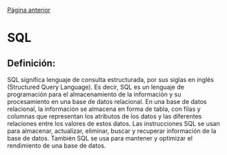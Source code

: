 [Página anterior](README.md)
# SQL

## Definición: 

SQL significa lenguaje de consulta estructurada, por sus siglas en inglés (Structured Query Language). Es decir, SQL es un lenguaje de programación para el almacenamiento de la información y 
su procesamiento en una base de datos relacional. En una base de datos relacional, la información se almacena en forma de tabla, con filas y columnas que representan los atributos de los 
datos y las diferentes relaciones entre los valores de estos datos. Las instrucciones SQL se usan para almacenar, actualizar, eliminar, buscar y recuperar información de la base de datos.
También SQL se usa para mantener y optimizar el rendimiento de una base de datos.
